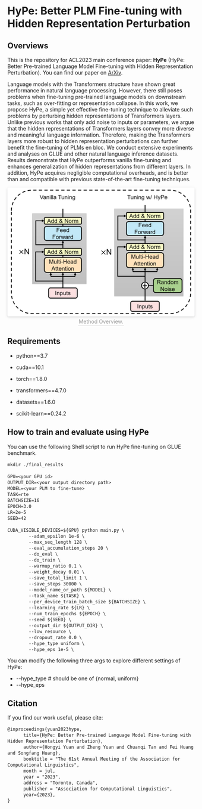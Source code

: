 
# HyPe: Better PLM Fine-tuning with Hidden Representation Perturbation


## Overviews

This is the repository for ACL2023 main conference paper: **HyPe** (HyPe: Better Pre-trained Language Model Fine-tuning with Hidden Representation Perturbation). You can find our paper on [ArXiv](https://arxiv.org/abs/2212.08853).

Language models with the Transformers structure have shown great performance in natural language processing.
However, there still poses problems when fine-tuning pre-trained language models on downstream tasks, such as over-fitting or representation collapse.
In this work, we propose HyPe, a simple yet effective fine-tuning technique to alleviate such problems by perturbing hidden representations of Transformers layers. Unlike previous works that only add noise to inputs or parameters, we argue that the hidden representations of Transformers layers convey more diverse and meaningful language information. 
Therefore, making the Transformers layers more robust to hidden representation perturbations can further benefit the fine-tuning of PLMs en bloc.
We conduct extensive experiments and analyses on GLUE and other natural language inference datasets. Results demonstrate that HyPe outperforms vanilla fine-tuning and enhances generalization of hidden representations from different layers. In addition, HyPe acquires negligible computational overheads, and is better than and compatible with previous state-of-the-art fine-tuning techniques.

<center>
    <a target="_blank"><img style="border-radius: 0.3125em;
    box-shadow: 0 2px 4px 0 rgba(34,36,38,.12),0 2px 10px 0 rgba(34,36,38,.08);"
    src="./overview.PNG"></a>
    <br>
    <div style="color:orange; border-bottom: 1px solid #d9d9d9;
    display: inline-block;
    color: #999;
    padding: 2px;">Method Overview.</div>
</center>

## Requirements

- python==3.7
- cuda==10.1
- torch==1.8.0

- transformers==4.7.0
- datasets==1.6.0
- scikit-learn==0.24.2

## How to train and evaluate using HyPe

You can use the following Shell script to run HyPe fine-tuning on GLUE benchmark.

```
mkdir ./final_results

GPU=<your GPU id>
OUTPUT_DIR=<your output directory path>
MODEL=<your PLM to fine-tune>
TASK=rte
BATCHSIZE=16
EPOCH=3.0
LR=2e-5
SEED=42

CUDA_VISIBLE_DEVICES=${GPU} python main.py \
        --adam_epsilon 1e-6 \
        --max_seq_length 128 \
        --eval_accumulation_steps 20 \
        --do_eval \
        --do_train \
        --warmup_ratio 0.1 \
        --weight_decay 0.01 \
        --save_total_limit 1 \
        --save_steps 30000 \
        --model_name_or_path ${MODEL} \
        --task_name ${TASK} \
        --per_device_train_batch_size ${BATCHSIZE} \
        --learning_rate ${LR} \
        --num_train_epochs ${EPOCH} \
        --seed ${SEED} \
        --output_dir ${OUTPUT_DIR} \
        --low_resource \
        --dropout_rate 0.0 \
        --hype_type uniform \
        --hype_eps 1e-5 \

```

You can modify the following three args to explore different settings of HyPe:
- --hype_type # should be one of {normal, uniform}
- --hype_eps

## Citation
If you find our work useful, please cite:

```
@inproceedings{yuan2023hype,
      title={HyPe: Better Pre-trained Language Model Fine-tuning with Hidden Representation Perturbation}, 
      author={Hongyi Yuan and Zheng Yuan and Chuanqi Tan and Fei Huang and Songfang Huang},
      booktitle = "The 61st Annual Meeting of the Association for Computational Linguistics",
      month = jul,
      year = "2023",
      address = "Toronto, Canada",
      publisher = "Association for Computational Linguistics",
      year={2023},
}
```